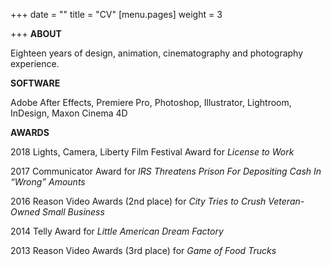 +++
date = ""
title = "CV"
[menu.pages]
weight = 3

+++
**ABOUT**

Eighteen years of design, animation, cinematography and photography experience.

**SOFTWARE**

Adobe After Effects, Premiere Pro, Photoshop, Illustrator, Lightroom, InDesign, Maxon Cinema 4D

**AWARDS**

2018 Lights, Camera, Liberty Film Festival Award for _License to Work_

2017 Communicator Award for _IRS Threatens Prison For Depositing Cash In “Wrong” Amounts_

2016 Reason Video Awards (2nd place) for _City Tries to Crush Veteran-Owned Small Business_

2014 Telly Award for _Little American Dream Factory_

2013 Reason Video Awards (3rd place) for _Game of Food Trucks_